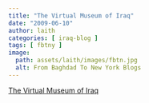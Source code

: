 ```yaml
---
title: "The Virtual Museum of Iraq"
date: "2009-06-10"
author: laith
categories: [ iraq-blog ]
tags: [ fbtny ]
image:
  path: assets/laith/images/fbtn.jpg
  alt: From Baghdad To New York Blogs
---
```


[The Virtual Museum of Iraq](https://www.virtualmuseumiraq.cnr.it/)
